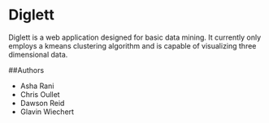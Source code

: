 Diglett
========

Diglett is a web application designed for basic data mining. It currently only employs a kmeans
clustering algorithm and is capable of visualizing three dimensional data. 

##Authors
- Asha Rani
- Chris Oullet
- Dawson Reid
- Glavin Wiechert

